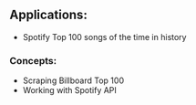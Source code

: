 ## Applications:
- Spotify Top 100 songs of the time in history

### Concepts:
- Scraping Billboard Top 100
- Working with Spotify API